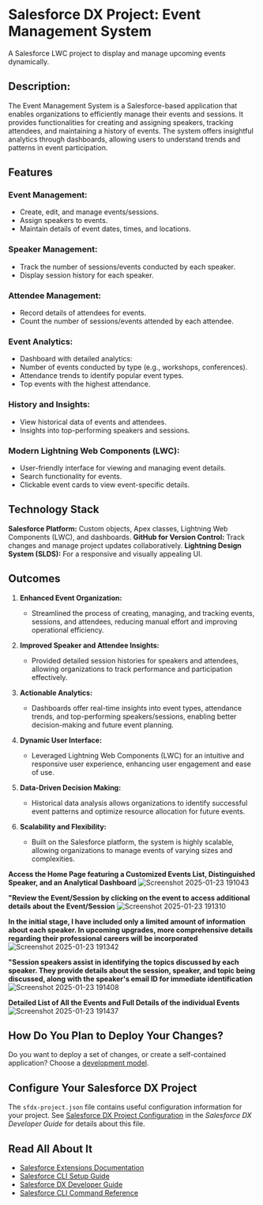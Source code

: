 # Salesforce DX Project: Event Management System
A Salesforce LWC project to display and manage upcoming events dynamically.

## Description:
The Event Management System is a Salesforce-based application that enables organizations to efficiently manage their events and sessions. It provides functionalities for creating and assigning speakers, tracking attendees, and maintaining a history of events. The system offers insightful analytics through dashboards, allowing users to understand trends and patterns in event participation.

## Features
### Event Management:
  * Create, edit, and manage events/sessions.
  * Assign speakers to events.
  * Maintain details of event dates, times, and locations.

### Speaker Management:
  * Track the number of sessions/events conducted by each speaker.
  * Display session history for each speaker.

### Attendee Management:
  * Record details of attendees for events.
  * Count the number of sessions/events attended by each attendee.

### Event Analytics:
  * Dashboard with detailed analytics:
  * Number of events conducted by type (e.g., workshops, conferences).
  * Attendance trends to identify popular event types.
  * Top events with the highest attendance.

### History and Insights:
  * View historical data of events and attendees.
  * Insights into top-performing speakers and sessions.

### Modern Lightning Web Components (LWC):
  * User-friendly interface for viewing and managing event details.
  * Search functionality for events.
  * Clickable event cards to view event-specific details.

## Technology Stack
  **Salesforce Platform:** Custom objects, Apex classes, Lightning Web Components (LWC), and dashboards.
  **GitHub for Version Control:** Track changes and manage project updates collaboratively.
  **Lightning Design System (SLDS):** For a responsive and visually appealing UI.

## Outcomes
1. **Enhanced Event Organization:**  
   - Streamlined the process of creating, managing, and tracking events, sessions, and attendees, reducing manual effort and improving operational efficiency.  

2. **Improved Speaker and Attendee Insights:**  
   - Provided detailed session histories for speakers and attendees, allowing organizations to track performance and participation effectively.  

3. **Actionable Analytics:**  
   - Dashboards offer real-time insights into event types, attendance trends, and top-performing speakers/sessions, enabling better decision-making and future event planning.  

4. **Dynamic User Interface:**  
   - Leveraged Lightning Web Components (LWC) for an intuitive and responsive user experience, enhancing user engagement and ease of use.  

5. **Data-Driven Decision Making:**  
   - Historical data analysis allows organizations to identify successful event patterns and optimize resource allocation for future events.  

6. **Scalability and Flexibility:**  
   - Built on the Salesforce platform, the system is highly scalable, allowing organizations to manage events of varying sizes and complexities.

**Access the Home Page featuring a Customized Events List, Distinguished Speaker, and an Analytical Dashboard**
![Screenshot 2025-01-23 191043](https://github.com/user-attachments/assets/29cf2545-ff75-496a-835c-baffc65469d4)

**"Review the Event/Session by clicking on the event to access additional details about the Event/Session**
![Screenshot 2025-01-23 191310](https://github.com/user-attachments/assets/7cdeae78-1670-4aba-bb8e-2238e8f3cdde)

**In the initial stage, I have included only a limited amount of information about each speaker. In upcoming upgrades, more comprehensive details regarding their professional careers will be incorporated**
![Screenshot 2025-01-23 191342](https://github.com/user-attachments/assets/4a34c189-ae2c-4ddf-8430-e91df110fc05)

**"Session speakers assist in identifying the topics discussed by each speaker. They provide details about the session, speaker, and topic being discussed, along with the speaker's email ID for immediate identification**
![Screenshot 2025-01-23 191408](https://github.com/user-attachments/assets/614c64dc-1509-445b-9990-7894f7c95c9e)

**Detailed List of All the Events and Full Details of the individual Events**
![Screenshot 2025-01-23 191437](https://github.com/user-attachments/assets/1d7505b7-f7bd-4a31-af52-7a8e8048cab1)


## How Do You Plan to Deploy Your Changes?

Do you want to deploy a set of changes, or create a self-contained application? Choose a [development model](https://developer.salesforce.com/tools/vscode/en/user-guide/development-models).

## Configure Your Salesforce DX Project

The `sfdx-project.json` file contains useful configuration information for your project. See [Salesforce DX Project Configuration](https://developer.salesforce.com/docs/atlas.en-us.sfdx_dev.meta/sfdx_dev/sfdx_dev_ws_config.htm) in the _Salesforce DX Developer Guide_ for details about this file.

## Read All About It

- [Salesforce Extensions Documentation](https://developer.salesforce.com/tools/vscode/)
- [Salesforce CLI Setup Guide](https://developer.salesforce.com/docs/atlas.en-us.sfdx_setup.meta/sfdx_setup/sfdx_setup_intro.htm)
- [Salesforce DX Developer Guide](https://developer.salesforce.com/docs/atlas.en-us.sfdx_dev.meta/sfdx_dev/sfdx_dev_intro.htm)
- [Salesforce CLI Command Reference](https://developer.salesforce.com/docs/atlas.en-us.sfdx_cli_reference.meta/sfdx_cli_reference/cli_reference.htm)
